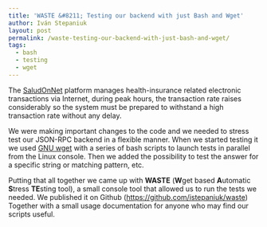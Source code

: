 ```yaml
---
title: 'WASTE &#8211; Testing our backend with just Bash and Wget'
author: Iván Stepaniuk
layout: post
permalink: /waste-testing-our-backend-with-just-bash-and-wget/
tags:
  - bash
  - testing
  - wget
---
```

The <a title="SaludOnNet" href="http://www.saludonnet.com" target="_blank">SaludOnNet</a> platform manages health-insurance related electronic transactions via Internet, during peak hours, the transaction rate raises considerably so the system must be prepared to withstand a high transaction rate without any delay.

We were making important changes to the code and we needed to stress test our JSON-RPC backend in a flexible manner. When we started testing it we used [GNU wget][1] with a series of bash scripts to launch tests in parallel from the Linux console. Then we added the possibility to test the answer for a specific string or matching pattern, etc.

Putting that all together we came up with **WASTE** (**W**get based **A**utomatic **S**tress **TE**sting tool), a small console tool that allowed us to run the tests we needed. We published it on Github (<a title="WASTE" href="https://github.com/istepaniuk/waste" target="_blank">https://github.com/istepaniuk/waste</a>) Together with a small usage documentation for anyone who may find our scripts useful.

 [1]: http://www.gnu.org/software/wget/ "WGET"
